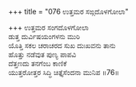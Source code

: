 +++
title = "076 ಉತ್ತಮರ ಸಙ್ಗದೊಳಗೋಲಾ"

+++
ಉತ್ತಮರ ಸಂಗದೊಳಗೋಲಾ   
ಡುತ್ತ ದುರ್ವಿಷಯಂಗಳನು ಮುರಿ   
ಯೊತ್ತಿ ಸಕಲ ಚರಾಚರದ ಸುಖ ದುಃಖವನು ತಾನು   
ಹೊತ್ತು ನಡೆವುತ ಪುಣ್ಯ ಪಾಪವಿ   
ದೆತ್ತಣದು ತನಗೆಂಬ ಕಾಣಿಕೆ   
ಯುತ್ತರೋತ್ತರ ಸಿದ್ಧಿ ಚಿತ್ತೈಸೆಂದನಾ ಮುನಿಪ    ॥76॥